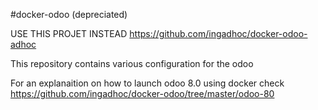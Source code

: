 #docker-odoo (depreciated)

USE THIS PROJET INSTEAD https://github.com/ingadhoc/docker-odoo-adhoc

This repository contains various configuration for the odoo

For an explanaition on how to launch odoo 8.0 using docker check https://github.com/ingadhoc/docker-odoo/tree/master/odoo-80
